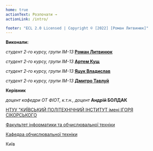 ```yaml
---
home: true
actionText: Розпочати →
actionLink: /intro/

footer: "ECL 2.0 Licensed | Copyright © [2022] [Роман Литвинюк]"
---
```



**Виконали:** 

*студент 2-го курсу, групи ІМ-13*<span padding-right:5em></span> **[Роман Литвинюк](https://t.me/n0pee0)**

*студент 2-го курсу, групи ІМ-13*<span padding-right:5em></span> **[Артем Кущ](https://t.me/omegalulist)**

*студент 2-го курсу, групи IM-13*<span padding-right:5em></span> **[Яцук Владислав](https://t.me/vladyatsuk)**

*студент 2-го курсу, групи ІМ-13*<span padding-right:5em></span> **[Дмитро Тавлуй](https://t.me/demasmxrxz)**

**Керівник**

*доцент кафедри ОТ ФІОТ, к.т.н., доцент*<span padding-right:5em></span> **Андрій БОЛДАК** 

[НТУУ "КИЇВСЬКИЙ ПОЛІТЕХНІЧНИЙ ІНСТИТУТ імені ІГОРЯ СІКОРСЬКОГО](https://kpi.ua/)

[Факультет інформатики та обчислювальної техніки](https://fiot.kpi.ua/)

[Кафедра обчислювальної техніки](https://comsys.kpi.ua/)

Київ
